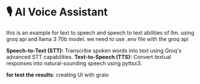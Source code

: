 # 🎙️ AI Voice Assistant
this is an example for text to speech and speech to text abilities of llm.
using groq api and llama 3 70b model.
we need to use .env file with the groq api


 **Speech-to-Text (STT):** Transcribe spoken words into text using Groq's advanced STT capabilities.
 **Text-to-Speech (TTS):** Convert textual responses into natural-sounding speech using pyttsx3.


**for test the results**: creating UI with graio 
